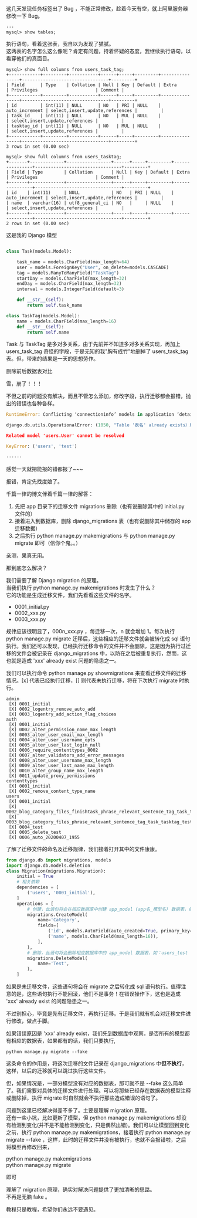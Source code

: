 这几天发现任务标签出了 Bug ，不能正常修改，趁着今天有空，就上阿里服务器修改一下 Bug。 

```
···
mysql> show tables;
```

执行语句，看着这张表，我自以为发现了猫腻。  
这两表的名字怎么这么像呢？肯定有问题，持着怀疑的态度，我继续执行语句，以看穿他们的真面目。
```
mysql> show full columns from users_task_tag;
+------------+---------+-----------+------+-----+---------+----------------+---------------------------------+---------+
| Field      | Type    | Collation | Null | Key | Default | Extra          | Privileges                      | Comment |
+------------+---------+-----------+------+-----+---------+----------------+---------------------------------+---------+
| id         | int(11) | NULL      | NO   | PRI | NULL    | auto_increment | select,insert,update,references |         |
| task_id    | int(11) | NULL      | NO   | MUL | NULL    |                | select,insert,update,references |         |
| tasktag_id | int(11) | NULL      | NO   | MUL | NULL    |                | select,insert,update,references |         |
+------------+---------+-----------+------+-----+---------+----------------+---------------------------------+---------+
3 rows in set (0.00 sec)

mysql> show full columns from users_tasktag;
+-------+-------------+-----------------+------+-----+---------+----------------+---------------------------------+---------+
| Field | Type        | Collation       | Null | Key | Default | Extra          | Privileges                      | Comment |
+-------+-------------+-----------------+------+-----+---------+----------------+---------------------------------+---------+
| id    | int(11)     | NULL            | NO   | PRI | NULL    | auto_increment | select,insert,update,references |         |
| name  | varchar(16) | utf8_general_ci | NO   |     | NULL    |                | select,insert,update,references |         |
+-------+-------------+-----------------+------+-----+---------+----------------+---------------------------------+---------+
2 rows in set (0.00 sec)
```

这是我的 Django 模型

```py

class Task(models.Model):

    task_name = models.CharField(max_length=64)
    user = models.ForeignKey("User", on_delete=models.CASCADE)
    tag = models.ManyToManyField("TaskTag")
    startDay = models.CharField(max_length=32)
    endDay = models.CharField(max_length=32)
    interval = models.IntegerField(default=3)

    def __str__(self):
        return self.task_name

class TaskTag(models.Model):
    name = models.CharField(max_length=16)
    def __str__(self):
        return self.name
```        

Task 与 TaskTag 是多对多关系，由于先前并不知道多对多关系实现，再加上 users_task_tag 奇怪的字段，于是无知的我"胸有成竹"地删掉了 users_task_tag 表。但，带来的结果是一天的思想劳作。  

删除前后数据表对比

雪，崩了！！！

不但之前的问题没有解决，而且不管怎么添加，修改字段，执行迁移都会报错，抛出的错误也各种各样。

```py
RuntimeError: Conflicting ‘connectioninfo’ models in application ‘detail’: <class ‘apps.detail.models.ConnectionInfo’> and <class ‘detail.models.ConnectionInfo’>

django.db.utils.OperationalError: (1050, "Table '表名' already exists）解决方法

Related model 'users.User' cannot be resolved

KeyError: ('users', 'test')

······
```

感觉一天就把能报的错都报了~~~

报错，肯定先找度娘了。

千篇一律的博文伴着千篇一律的解答：

1. 先把 app 目录下的迁移文件 migrations 删除（也有说删除其中的 initial.py 文件的）  
2. 接着进入到数据库，删除 django_migrations 表（也有说删除其中储存的 app 迁移数据）
3. 之后执行 python manage.py makemigrations 与 python manage.py migrate 即可（信你个鬼。。）

亲测，果真无用。

那到底怎么解决？

我们需要了解 Django  migration 的原理。  
当我们执行 python manage.py makemigrations 时发生了什么？  
它的功能是生成迁移文件，我们先看看这些文件的名字。

* 0001_initial.py  
* 0002_xxx.py
* 0003_xxx.py

规律应该很明显了，000n_xxx.py ，每迁移一次，n 就会增加 1。每次执行 python manage.py migrate 迁移后，这些相应的迁移文件就会被转化成 sql 语句执行。我们还可以发现，已经执行迁移命令的文件并不会删除，这是因为执行过迁移的文件会被记录在 django_migrations 中，以防在之后被重复执行，然而，这也就是造成 'xxx' already exist 问题的隐患之一。

我们可以执行命令 python manage.py showmigrations 来查看迁移文件的迁移情况。[x] 代表已经执行迁移，[] 则代表未执行迁移，将在下次执行 migrate 时执行。

```
admin
 [X] 0001_initial
 [X] 0002_logentry_remove_auto_add
 [X] 0003_logentry_add_action_flag_choices
auth
 [X] 0001_initial
 [X] 0002_alter_permission_name_max_length
 [X] 0003_alter_user_email_max_length
 [X] 0004_alter_user_username_opts
 [X] 0005_alter_user_last_login_null
 [X] 0006_require_contenttypes_0002
 [X] 0007_alter_validators_add_error_messages
 [X] 0008_alter_user_username_max_length
 [X] 0009_alter_user_last_name_max_length
 [X] 0010_alter_group_name_max_length
 [X] 0011_update_proxy_permissions
contenttypes
 [X] 0001_initial
 [X] 0002_remove_content_type_name
users
 [X] 0001_initial
 [X] 0002_blog_category_files_finishtask_phrase_relevant_sentence_tag_task_tasktag_user_usertoken_word
 [X] 0003_blog_category_files_phrase_relevant_sentence_tag_task_tasktag_test_usertoken_word
 [X] 0004_test
 [X] 0005_delete_test
 [X] 0006_auto_20200407_1955
 ```

了解了迁移文件的命名及迁移规律，我们接着打开其中的文件康康。

```py
from django.db import migrations, models
import django.db.models.deletion
class Migration(migrations.Migration):
    initial = True
    # 相关依赖
    dependencies = [
        ('users', '0001_initial'),
    ]
    operations = [
        # 创建，此语句将会在相应数据库中创建 app_model (app名_模型名) 数据表，如：users_category 
        migrations.CreateModel(
            name='Category',
            fields=[
                ('id', models.AutoField(auto_created=True, primary_key=True, serialize=False, verbose_name='ID')),
                ('name', models.CharField(max_length=16)),
            ],
        ),
        # 删除，此语句将会删除相应数据库中的 app_model 数据表，如：users_test
        migrations.DeleteModel(
            name='Test',
        ),
    ]
```        

如果是未迁移文件，这些语句将会在 migrate 之后转化成 sql 语句执行。值得注意的是，这些语句执行不能回滚，他们不是事务！在错误操作下，这也是造成 'xxx' already exist 的问题隐患之一。

不过别担心，毕竟是先有迁移文件，再执行迁移。于是我们就有机会对迁移文件进行修改，做点手脚。

如果错误原因是 'xxx' already exist，我们先到数据库中观察，是否所有的模型都有相应的数据表，如果都有的话，我们只要执行,

```
python manage.py migrate --fake
```

这条命令的作用是，将这次迁移的文件记录在 django_migrations 中**但不执行**，这样，以后的迁移就可以跳过执行这些文件。

但，如果情况是，一部分模型没有对应的数据表，那可就不是 --fake 这么简单了。我们需要对具体的迁移文件进行处理。可以将那些已经存在数据表的模型注释或删除掉，执行 migrate 时自然就会不执行那些造成错误的语句了。

问题到这里已经解决得差不多了。主要是理解 migration 原理。  
还有一些小坑，比如更新了模型，但 python manage.py makemigrations 却没有检测到变化(并不是不能检测到变化，只是偶然出错)。我们可以让模型回到变化之前，执行 python manage.py makemigrations，接着执行 python manage.py migrate --fake ，这样，此时的迁移文件并没有被执行，也就不会报错啦，之后将模型再修改回来，

python manage.py makemigrations  
python manage.py migrate

即可

理解了 migration 原理，确实对解决问题提供了更加清晰的思路。  
不再是无脑 fake 。

教程只是教程，希望你们永远不要遇见。

